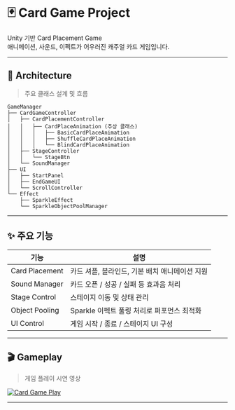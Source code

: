 
# 🃏 Card Game Project

Unity 기반 Card Placement Game  
애니메이션, 사운드, 이펙트가 어우러진 캐주얼 카드 게임입니다.

---

## 📂 Architecture

> 주요 클래스 설계 및 흐름

```
GameManager
├── CardGameController
│   ├── CardPlacementController
│   │   ├── CardPlaceAnimation (추상 클래스)
│   │   │   ├── BasicCardPlaceAnimation
│   │   │   ├── ShuffleCardPlaceAnimation
│   │   │   └── BlindCardPlaceAnimation
│   ├── StageController
│   │   └── StageBtn
│   └── SoundManager
├── UI
│   ├── StartPanel
│   ├── EndGameUI
│   └── ScrollController
└── Effect
    ├── SparkleEffect
    └── SparkleObjectPoolManager
```

---

## ✨ 주요 기능

| 기능 | 설명 |
|------|------|
| Card Placement | 카드 셔플, 블라인드, 기본 배치 애니메이션 지원 |
| Sound Manager | 카드 오픈 / 성공 / 실패 등 효과음 처리 |
| Stage Control | 스테이지 이동 및 상태 관리 |
| Object Pooling | Sparkle 이펙트 풀링 처리로 퍼포먼스 최적화 |
| UI Control | 게임 시작 / 종료 / 스테이지 UI 구성 |

---

## 🎬 Gameplay

> 게임 플레이 시연 영상

[![Card Game Play](https://img.youtube.com/vi/영상ID/0.jpg)](https://www.youtube.com/watch?v=영상ID)

---
